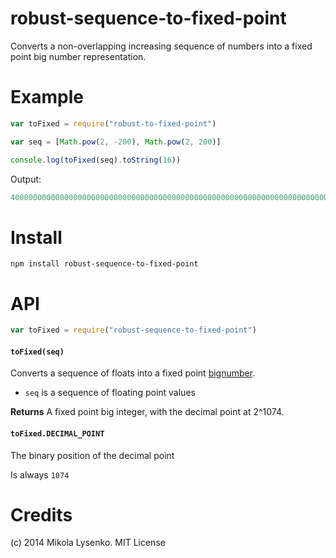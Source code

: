 robust-sequence-to-fixed-point
==============================
Converts a non-overlapping increasing sequence of numbers into a fixed point big number representation.

# Example

```javascript
var toFixed = require("robust-to-fixed-point")

var seq = [Math.pow(2, -200), Math.pow(2, 200)]

console.log(toFixed(seq).toString(16))
```

Output:

```javascript
4000000000000000000000000000000000000000000000000000000000000000000000000000000000000000000000000000400000000000000000000000000000000000000000000000000000000000000000000000000000000000000000000000000000000000000000000000000000000000000000000000000000000000000000000000000000000000000000000000000000000000000000000000000
```

# Install

```
npm install robust-sequence-to-fixed-point
```

# API

```javascript
var toFixed = require("robust-sequence-to-fixed-point")
```

#### `toFixed(seq)`
Converts a sequence of floats into a fixed point [bignumber](https://www.npmjs.org/package/bn.js).

* `seq` is a sequence of floating point values

**Returns** A fixed point big integer, with the decimal point at 2^1074.

#### `toFixed.DECIMAL_POINT`
The binary position of the decimal point

Is always `1074`

# Credits
(c) 2014 Mikola Lysenko. MIT License
